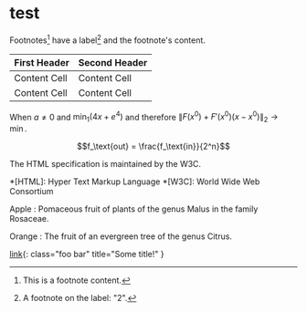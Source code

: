 # test

Footnotes[^1] have a label[^2] and the footnote's content.

[^1]: This is a footnote content.
[^2]: A footnote on the label: "2".


First Header  | Second Header
------------- | -------------
Content Cell  | Content Cell
Content Cell  | Content Cell



When $a \neq 0$ and $\min_1(4x + e^4)$ and therefore $\|F(x^0) + F'(x^0)(x - x^0)\|_2 \rightarrow \min$.

<center>$$f_\text{out} = \frac{f_\text{in}}{2^n}$$</center>

The HTML specification
is maintained by the W3C.

*[HTML]: Hyper Text Markup Language
*[W3C]:  World Wide Web Consortium


Apple
:   Pomaceous fruit of plants of the genus Malus in
    the family Rosaceae.

Orange
:   The fruit of an evergreen tree of the genus Citrus.

[link](http://example.com){: class="foo bar" title="Some title!" }

